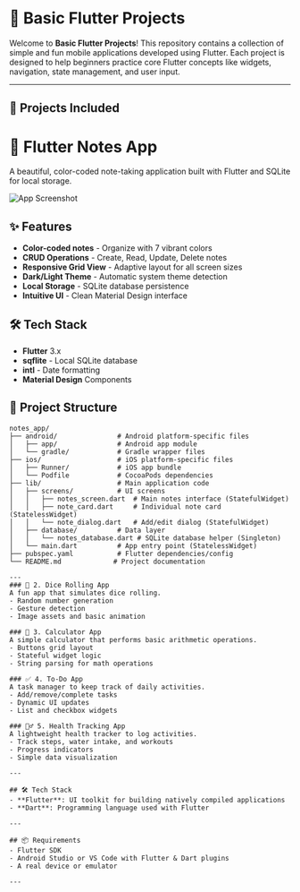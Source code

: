 # 📱 Basic Flutter Projects

Welcome to **Basic Flutter Projects**! This repository contains a collection of simple and fun mobile applications developed using Flutter. Each project is designed to help beginners practice core Flutter concepts like widgets, navigation, state management, and user input.

---

## 🚀 Projects Included

# 📝 Flutter Notes App

A beautiful, color-coded note-taking application built with Flutter and SQLite for local storage.

![App Screenshot](screenshot.png) <!-- Add your screenshot here -->

## ✨ Features

- **Color-coded notes** - Organize with 7 vibrant colors
- **CRUD Operations** - Create, Read, Update, Delete notes
- **Responsive Grid View** - Adaptive layout for all screen sizes
- **Dark/Light Theme** - Automatic system theme detection
- **Local Storage** - SQLite database persistence
- **Intuitive UI** - Clean Material Design interface

## 🛠️ Tech Stack

- **Flutter** 3.x
- **sqflite** - Local SQLite database
- **intl** - Date formatting
- **Material Design** Components

## 📁 Project Structure

```text
notes_app/
├── android/               # Android platform-specific files
│   ├── app/               # Android app module
│   └── gradle/            # Gradle wrapper files
├── ios/                   # iOS platform-specific files
│   ├── Runner/            # iOS app bundle
│   └── Podfile            # CocoaPods dependencies
├── lib/                   # Main application code
│   ├── screens/           # UI screens
│   │   ├── notes_screen.dart  # Main notes interface (StatefulWidget)
│   │   ├── note_card.dart     # Individual note card (StatelessWidget) 
│   │   └── note_dialog.dart   # Add/edit dialog (StatefulWidget)
│   ├── database/          # Data layer
│   │   └── notes_database.dart # SQLite database helper (Singleton)
│   └── main.dart          # App entry point (StatelessWidget)
├── pubspec.yaml           # Flutter dependencies/config
└── README.md             # Project documentation 

---
### 🎲 2. Dice Rolling App
A fun app that simulates dice rolling.
- Random number generation
- Gesture detection
- Image assets and basic animation

### 🔢 3. Calculator App
A simple calculator that performs basic arithmetic operations.
- Buttons grid layout
- Stateful widget logic
- String parsing for math operations

### ✅ 4. To-Do App
A task manager to keep track of daily activities.
- Add/remove/complete tasks
- Dynamic UI updates
- List and checkbox widgets

### 🏃‍♂️ 5. Health Tracking App
A lightweight health tracker to log activities.
- Track steps, water intake, and workouts
- Progress indicators
- Simple data visualization

---

## 🛠️ Tech Stack
- **Flutter**: UI toolkit for building natively compiled applications
- **Dart**: Programming language used with Flutter

---

## 📦 Requirements
- Flutter SDK
- Android Studio or VS Code with Flutter & Dart plugins
- A real device or emulator

---
